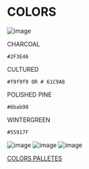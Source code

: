 # COLORS

![image](https://user-images.githubusercontent.com/47132583/161419661-f0d9ad60-11fc-4cca-96d3-7093ecbd2df8.png)

CHARCOAL

    #2F3E46
CULTURED

    #f9f9f9 OR # 61C9A8    
POLISHED PINE

    #6bab90
WINTERGREEN    
    
    #55917F
![image](https://user-images.githubusercontent.com/47132583/161419687-a2b81d1c-6e0b-4057-be2d-5f32739dbf41.png)
![image](https://user-images.githubusercontent.com/47132583/161419832-c3788cb4-8199-4dcd-b562-7f5cca2ae420.png)
![image](https://user-images.githubusercontent.com/47132583/161420066-4fe21f2f-24ad-4978-a3bf-df121d171d5a.png)

[COLORS PALLETES](https://coolors.co/)
